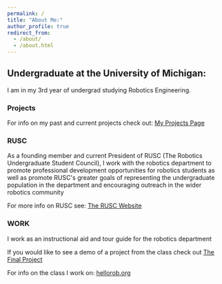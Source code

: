 ```yaml
---
permalink: /
title: "About Me:"
author_profile: true
redirect_from: 
  - /about/
  - /about.html
---
```


## Undergraduate at the University of Michigan:
I am in my 3rd year of undergrad studying Robotics Engineering.

### Projects
For info on my past and current projects check out: <a href="/projects/">My Projects Page</a>

### RUSC
As a founding member and current President of RUSC (The Robotics Undergraduate Student Council), I work with the robotics department to promote professional development opportunities for robotics students as well as promote RUSC's greater goals of representing the undergraduate population in the department and encouraging outreach in the wider robotics community

For more info on RUSC see: <a href="https://robotics.umich.edu/academics/current-students/robotics-undergraduate-student-council/">The RUSC Website</a>

### WORK
I work as an instructional aid and tour guide for the robotics department

If you would like to see a demo of a project from the class check out <a href="/projects/rob_102">The Final Project</a>

For info on the class I work on: <a href="https://hellorob.org">hellorob.org</a>
